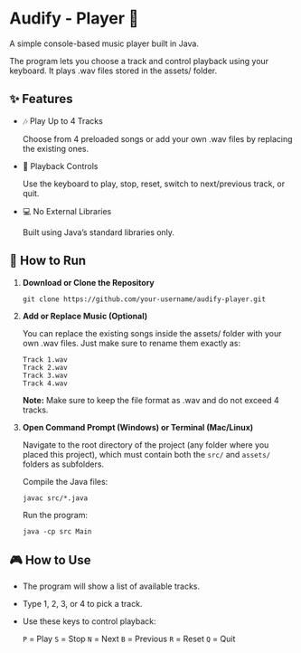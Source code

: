 # Audify - Player 🎵

A simple console-based music player built in Java.

The program lets you choose a track and control playback using your keyboard. It plays .wav files stored in the assets/ folder.

## ✨ Features

- 🎶 Play Up to 4 Tracks

  Choose from 4 preloaded songs or add your own .wav files by replacing the existing ones.

- 🔁 Playback Controls

  Use the keyboard to play, stop, reset, switch to next/previous track, or quit.

- 💻 No External Libraries

  Built using Java’s standard libraries only.

## 🚀 How to Run

1. **Download or Clone the Repository**
   ```
   git clone https://github.com/your-username/audify-player.git

   ```

2. **Add or Replace Music (Optional)**

   You can replace the existing songs inside the assets/ folder with your own .wav files.
   Just make sure to rename them exactly as:
   ```
   Track 1.wav
   Track 2.wav
   Track 3.wav
   Track 4.wav
   ```
   **Note:** Make sure to keep the file format as .wav and do not exceed 4 tracks.


3. **Open Command Prompt (Windows) or Terminal (Mac/Linux)**

   Navigate to the root directory of the project (any folder where you placed this project), which must contain both the `src/` and `assets/` folders as subfolders.

   Compile the Java files:
   ```
   javac src/*.java

   ```
   Run the program:
   ```
   java -cp src Main

   ```

## 🎮 How to Use

- The program will show a list of available tracks.

- Type 1, 2, 3, or 4 to pick a track.

- Use these keys to control playback:

  `P` = Play
  `S` = Stop
  `N` = Next
  `B` = Previous
  `R` = Reset
  `Q` = Quit
